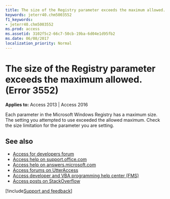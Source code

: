 ```yaml
---
title: The size of the Registry parameter exceeds the maximum allowed. (Error 3552)
keywords: jeterr40.chm5003552
f1_keywords:
- jeterr40.chm5003552
ms.prod: access
ms.assetid: 3102f5c2-66c7-50cb-19ba-6d04e1d95fb2
ms.date: 06/08/2017
localization_priority: Normal
---
```



# The size of the Registry parameter exceeds the maximum allowed. (Error 3552)

  

**Applies to:** Access 2013 | Access 2016

Each parameter in the Microsoft Windows Registry has a maximum size. The setting you attempted to use exceeded the allowed maximum. Check the size limitation for the parameter you are setting.

## See also

- [Access for developers forum](https://social.msdn.microsoft.com/Forums/office/home?forum=accessdev)
- [Access help on support.office.com](https://support.office.com/search/results?query=Access)
- [Access help on answers.microsoft.com](https://answers.microsoft.com/)
- [Access forums on UtterAccess](https://www.utteraccess.com/forum/index.php?act=idx)
- [Access developer and VBA programming help center (FMS)](https://www.fmsinc.com/MicrosoftAccess/developer/)
- [Access posts on StackOverflow](https://stackoverflow.com/questions/tagged/ms-access)

[!include[Support and feedback](~/includes/feedback-boilerplate.md)]